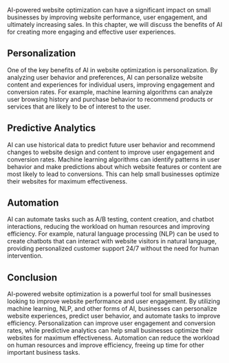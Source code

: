 

AI-powered website optimization can have a significant impact on small businesses by improving website performance, user engagement, and ultimately increasing sales. In this chapter, we will discuss the benefits of AI for creating more engaging and effective user experiences.

Personalization
---------------

One of the key benefits of AI in website optimization is personalization. By analyzing user behavior and preferences, AI can personalize website content and experiences for individual users, improving engagement and conversion rates. For example, machine learning algorithms can analyze user browsing history and purchase behavior to recommend products or services that are likely to be of interest to the user.

Predictive Analytics
--------------------

AI can use historical data to predict future user behavior and recommend changes to website design and content to improve user engagement and conversion rates. Machine learning algorithms can identify patterns in user behavior and make predictions about which website features or content are most likely to lead to conversions. This can help small businesses optimize their websites for maximum effectiveness.

Automation
----------

AI can automate tasks such as A/B testing, content creation, and chatbot interactions, reducing the workload on human resources and improving efficiency. For example, natural language processing (NLP) can be used to create chatbots that can interact with website visitors in natural language, providing personalized customer support 24/7 without the need for human intervention.

Conclusion
----------

AI-powered website optimization is a powerful tool for small businesses looking to improve website performance and user engagement. By utilizing machine learning, NLP, and other forms of AI, businesses can personalize website experiences, predict user behavior, and automate tasks to improve efficiency. Personalization can improve user engagement and conversion rates, while predictive analytics can help small businesses optimize their websites for maximum effectiveness. Automation can reduce the workload on human resources and improve efficiency, freeing up time for other important business tasks.
